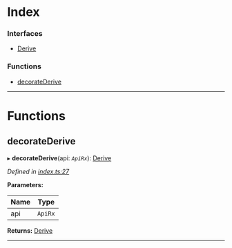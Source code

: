 

# Index

### Interfaces

* [Derive](../interfaces/_index_.derive.md)

### Functions

* [decorateDerive](_index_.md#decoratederive)

---

# Functions

<a id="decoratederive"></a>

##  decorateDerive

▸ **decorateDerive**(api: *`ApiRx`*): [Derive](../interfaces/_index_.derive.md)

*Defined in [index.ts:27](https://github.com/polkadot-js/api/blob/07d6139/packages/api-derive/src/index.ts#L27)*

**Parameters:**

| Name | Type |
| ------ | ------ |
| api | `ApiRx` |

**Returns:** [Derive](../interfaces/_index_.derive.md)

___

